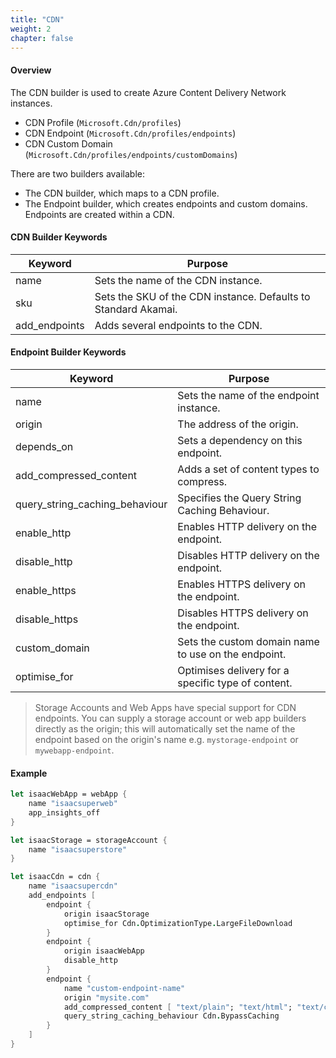 ```yaml
---
title: "CDN"
weight: 2
chapter: false
---
```


#### Overview
The CDN builder is used to create Azure Content Delivery Network instances.

* CDN Profile (`Microsoft.Cdn/profiles`)
* CDN Endpoint (`Microsoft.Cdn/profiles/endpoints`)
* CDN Custom Domain (`Microsoft.Cdn/profiles/endpoints/customDomains`)

There are two builders available:
* The CDN builder, which maps to a CDN profile.
* The Endpoint builder, which creates endpoints and custom domains. Endpoints are created within a CDN.

#### CDN Builder Keywords
| Keyword | Purpose |
|-|-|
| name | Sets the name of the CDN instance. |
| sku | Sets the SKU of the CDN instance. Defaults to Standard Akamai. |
| add_endpoints | Adds several endpoints to the CDN. |

#### Endpoint Builder Keywords
| Keyword | Purpose |
|-|-|
| name | Sets the name of the endpoint instance. |
| origin | The address of the origin. |
| depends_on | Sets a dependency on this endpoint. |
| add_compressed_content | Adds a set of content types to compress. |
| query_string_caching_behaviour | Specifies the Query String Caching Behaviour. |
| enable_http | Enables HTTP delivery on the endpoint. |
| disable_http | Disables HTTP delivery on the endpoint. |
| enable_https | Enables HTTPS delivery on the endpoint. |
| disable_https | Disables HTTPS delivery on the endpoint. |
| custom_domain | Sets the custom domain name to use on the endpoint. |
| optimise_for | Optimises delivery for a specific type of content. |

> Storage Accounts and Web Apps have special support for CDN endpoints. You can supply a storage
> account or web app builders directly as the origin; this will automatically set the name of the
> endpoint based on the origin's name e.g. `mystorage-endpoint` or `mywebapp-endpoint`.

#### Example
```fsharp
let isaacWebApp = webApp {
    name "isaacsuperweb"
    app_insights_off
}

let isaacStorage = storageAccount {
    name "isaacsuperstore"
}

let isaacCdn = cdn {
    name "isaacsupercdn"
    add_endpoints [
        endpoint {
            origin isaacStorage
            optimise_for Cdn.OptimizationType.LargeFileDownload
        }
        endpoint {
            origin isaacWebApp
            disable_http
        }
        endpoint {
            name "custom-endpoint-name"
            origin "mysite.com"
            add_compressed_content [ "text/plain"; "text/html"; "text/css" ]
            query_string_caching_behaviour Cdn.BypassCaching
        }
    ]
}
```
